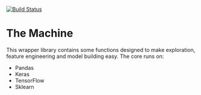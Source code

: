 [![Build Status](https://travis-ci.org/andersy005/themachine.svg?branch=master)](https://travis-ci.org/andersy005/themachine)

# The Machine

This wrapper library contains some functions designed to make exploration, feature engineering and model building easy. The core runs on:
- Pandas
- Keras
- TensorFlow
- Sklearn

